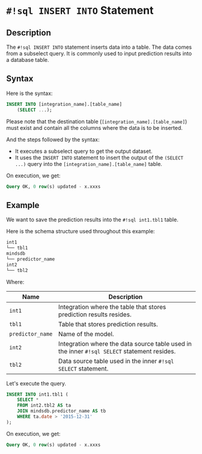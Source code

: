 # `#!sql INSERT INTO` Statement

## Description

The `#!sql INSERT INTO` statement inserts data into a table. The data comes from a subselect query. It is commonly used to input prediction results into a database table.

## Syntax

Here is the syntax:

```sql
INSERT INTO [integration_name].[table_name]
    (SELECT ...);
```

Please note that the destination table (`[integration_name].[table_name]`) must exist and contain all the columns where the data is to be inserted.

And the steps followed by the syntax:

- It executes a subselect query to get the output dataset.
- It uses the `INSERT INTO` statement to insert the output of the `(SELECT ...)` query into the `[integration_name].[table_name]` table.

On execution, we get:

```sql
Query OK, 0 row(s) updated - x.xxxs
```

## Example

We want to save the prediction results into the `#!sql int1.tbl1` table.

Here is the schema structure used throughout this example:

```bash
int1
└── tbl1
mindsdb
└── predictor_name
int2
└── tbl2
```

Where:

| Name             | Description                                                                                  |
| ---------------- | -------------------------------------------------------------------------------------------- |
| `int1`           | Integration where the table that stores prediction results resides.                          |
| `tbl1`           | Table that stores prediction results.                                                        |
| `predictor_name` | Name of the model.                                                                           |
| `int2`           | Integration where the data source table used in the inner `#!sql SELECT` statement resides.  |
| `tbl2`           | Data source table used in the inner `#!sql SELECT` statement.                                |

Let's execute the query.

```sql
INSERT INTO int1.tbl1 (
    SELECT *
    FROM int2.tbl2 AS ta
    JOIN mindsdb.predictor_name AS tb
    WHERE ta.date > '2015-12-31'
);
```

On execution, we get:

```sql
Query OK, 0 row(s) updated - x.xxxs
```
